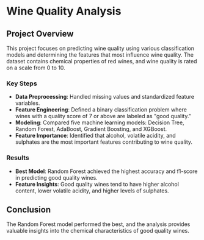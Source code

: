 # Wine Quality Analysis

## Project Overview

This project focuses on predicting wine quality using various classification models and determining the features that most influence wine quality. The dataset contains chemical properties of red wines, and wine quality is rated on a scale from 0 to 10.

### Key Steps
- **Data Preprocessing**: Handled missing values and standardized feature variables.
- **Feature Engineering**: Defined a binary classification problem where wines with a quality score of 7 or above are labeled as "good quality."
- **Modeling**: Compared five machine learning models: Decision Tree, Random Forest, AdaBoost, Gradient Boosting, and XGBoost.
- **Feature Importance**: Identified that alcohol, volatile acidity, and sulphates are the most important features contributing to wine quality.

### Results
- **Best Model**: Random Forest achieved the highest accuracy and f1-score in predicting good quality wines.
- **Feature Insights**: Good quality wines tend to have higher alcohol content, lower volatile acidity, and higher levels of sulphates.

## Conclusion
The Random Forest model performed the best, and the analysis provides valuable insights into the chemical characteristics of good quality wines.

